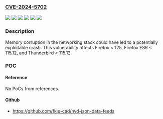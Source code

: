 ### [CVE-2024-5702](https://cve.mitre.org/cgi-bin/cvename.cgi?name=CVE-2024-5702)
![](https://img.shields.io/static/v1?label=Product&message=Firefox%20ESR&color=blue)
![](https://img.shields.io/static/v1?label=Product&message=Firefox&color=blue)
![](https://img.shields.io/static/v1?label=Product&message=Thunderbird&color=blue)
![](https://img.shields.io/static/v1?label=Version&message=unspecified%3C%20115.12%20&color=brighgreen)
![](https://img.shields.io/static/v1?label=Version&message=unspecified%3C%20125%20&color=brighgreen)
![](https://img.shields.io/static/v1?label=Vulnerability&message=Use-after-free%20in%20networking&color=brighgreen)

### Description

Memory corruption in the networking stack could have led to a potentially exploitable crash. This vulnerability affects Firefox < 125, Firefox ESR < 115.12, and Thunderbird < 115.12.

### POC

#### Reference
No PoCs from references.

#### Github
- https://github.com/fkie-cad/nvd-json-data-feeds


